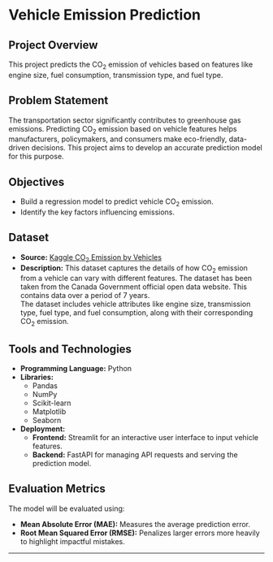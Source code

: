 # Vehicle Emission Prediction

## Project Overview

This project predicts the CO<sub>2</sub> emission of vehicles based on features like engine size, fuel consumption, transmission type, and fuel type.

## Problem Statement

The transportation sector significantly contributes to greenhouse gas emissions. Predicting CO<sub>2</sub> emission based on vehicle features helps manufacturers, policymakers, and consumers make eco-friendly, data-driven decisions. This project aims to develop an accurate prediction model for this purpose.

## Objectives

- Build a regression model to predict vehicle CO<sub>2</sub> emission.
- Identify the key factors influencing emissions.

## Dataset

- **Source:** [Kaggle CO<sub>2</sub> Emission by Vehicles](https://www.kaggle.com/datasets/debajyotipodder/co2-emission-by-vehicles)
- **Description:**
  This dataset captures the details of how CO<sub>2</sub> emission from a vehicle can vary with different features. The dataset has been taken from the Canada Government official open data website. This contains data over a period of 7 years.  
  The dataset includes vehicle attributes like engine size, transmission type, fuel type, and fuel consumption, along with their corresponding CO<sub>2</sub> emission.

## Tools and Technologies

- **Programming Language:** Python
- **Libraries:**
  - Pandas
  - NumPy
  - Scikit-learn
  - Matplotlib
  - Seaborn
- **Deployment:**
  - **Frontend:** Streamlit for an interactive user interface to input vehicle features.
  - **Backend:** FastAPI for managing API requests and serving the prediction model.

## Evaluation Metrics

The model will be evaluated using:

- **Mean Absolute Error (MAE):** Measures the average prediction error.
- **Root Mean Squared Error (RMSE):** Penalizes larger errors more heavily to highlight impactful mistakes.

---
